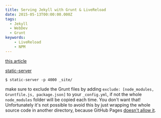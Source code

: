 ```yaml
---
title: Serving Jekyll with Grunt & LiveReload
date: 2015-05-13T00:00:00.000Z
tags:
  - Jekyll
  - WebDev
  - Grunt
keywords:
    - LiveReload
    - NPM
---
```


[this article](http://thanpol.as/jekyll/jekyll-and-livereload-flow/)


[static-server](https://www.npmjs.com/package/static-server)

`$ static-server -p 4000 _site/`

make sure to exclude the Grunt files by adding `exclude: [node_modules, Gruntfile.js, package.json]` to your `_config.yml`, if not the whole `node_modules` folder will be copied each time. You don't want that! Unfortunately it's not possible to avoid this by just wrapping the whole source code in another directory, because GitHub Pages [doesn't allow it](https://help.github.com/articles/using-jekyll-with-pages/#configuring-jekyll).